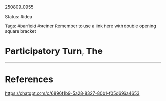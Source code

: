 
250809_0955

Status: #idea

Tags: #barfield #steiner
Remember to use a link here with double opening square bracket
# Participatory Turn, The



---
# References
https://chatgpt.com/c/6896f1b9-5a28-8327-80b1-f05d696a4653
